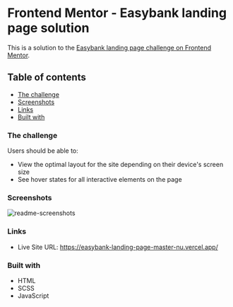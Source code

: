 # Frontend Mentor - Easybank landing page solution

This is a solution to the [Easybank landing page challenge on Frontend Mentor](https://www.frontendmentor.io/challenges/easybank-landing-page-WaUhkoDN).

## Table of contents

- [The challenge](#the-challenge)
- [Screenshots](#screenshots)
- [Links](#links)
- [Built with](#built-with)

### The challenge

Users should be able to:

- View the optimal layout for the site depending on their device's screen size
- See hover states for all interactive elements on the page

### Screenshots
![readme-screenshots](https://user-images.githubusercontent.com/11541430/117978329-6b9f2900-b33a-11eb-810c-c4559736f754.png)


### Links

- Live Site URL: https://easybank-landing-page-master-nu.vercel.app/

### Built with

- HTML
- SCSS
- JavaScript
